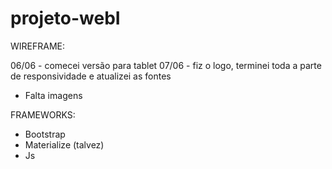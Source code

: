 # projeto-webI

WIREFRAME: 

06/06 - comecei versão para tablet 
07/06 - fiz o logo, terminei toda a parte de responsividade e atualizei as fontes
* Falta imagens

FRAMEWORKS:
* Bootstrap
* Materialize (talvez)
* Js
